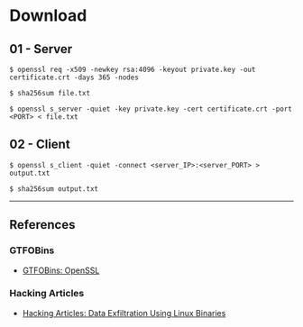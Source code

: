 # Download

## 01 - Server

```
$ openssl req -x509 -newkey rsa:4096 -keyout private.key -out certificate.crt -days 365 -nodes

$ sha256sum file.txt

$ openssl s_server -quiet -key private.key -cert certificate.crt -port <PORT> < file.txt
```

## 02 - Client

```
$ openssl s_client -quiet -connect <server_IP>:<server_PORT> > output.txt

$ sha256sum output.txt
```

---
## References

### GTFOBins

- [GTFOBins: OpenSSL](https://gtfobins.github.io/gtfobins/openssl/)

### Hacking Articles

- [Hacking Articles: Data Exfiltration Using Linux Binaries](https://www.hackingarticles.in/data-exfiltration-using-linux-binaries/)